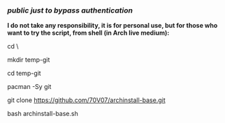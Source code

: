 
### *public just to bypass authentication*

**I do not take any responsibility, it is for personal use, but for those who want to try the script, from shell (in Arch live medium):**

  cd \
  
  mkdir temp-git
  
  cd temp-git
  
  pacman -Sy git
  
  git clone https://github.com/70V07/archinstall-base.git
  
  bash archinstall-base.sh
